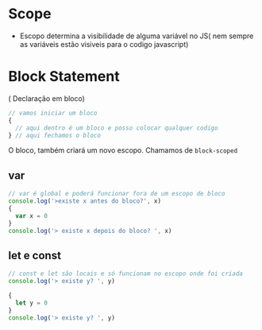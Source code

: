 # Scope

* Escopo determina a visibilidade de alguma variável no JS( nem sempre as variáveis estão visiveis para o codigo javascript)

# Block Statement 
( Declaração em bloco)

```js
// vamos iniciar um bloco
{
  // aqui dentro é um bloco e posso colocar qualquer codigo
} // aqui fechamos o bloco
```
O bloco, também criará um novo escopo. Chamamos de `block-scoped`

## var 
```js
// var é global e poderá funcionar fora de um escopo de bloco
console.log('>existe x antes do bloco?', x)
{
  var x = 0
}
console.log('> existe x depois do bloco? ', x)
```

## let e const 
```js 
// const e let são locais e só funcionam no escopo onde foi criada
console.log('> existe y? ', y)

{
  let y = 0
}
console.log('> existe y? ', y)
```